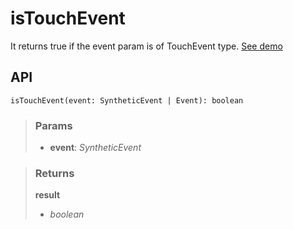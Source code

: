 # isTouchEvent
It returns true if the event param is of TouchEvent type. [See demo](https://ndriadev.github.io/react-tools/#/utils/isTouchEvent)

## API

```tsx
isTouchEvent(event: SyntheticEvent | Event): boolean
```

> ### Params
>
> - __event__: _SyntheticEvent_
>

> ### Returns
>
> __result__
> - _boolean_  
>